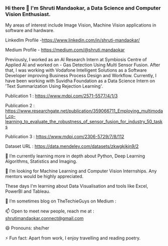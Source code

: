 ### Hi there 👋 I'm Shruti Mandaokar, a Data Science and Computer Vision Enthusiast.
My areas of interest include Image Vision, Machine Vision applications in software and hardware.

LinkedIm Profile -https://www.linkedin.com/in/shruti-mandaokar/

Medium Profile - https://medium.com/@shruti.mandaokar

Previously, I worked as an AI Research Intern at Symbiosis Centre of Applied AI and worked on - Gas Detection Using Multi Sensor Fusion.
After that, I was working with Vodafone Intelligent Solutions as a Software Developer improving Business Process Design and Workflow.
Currently, I have been working with Suvidha Foundation as a Data Science Intern on 'Text Summarization Using Rejection Learning'.


Publication 1 : https://www.mdpi.com/2571-5577/4/1/3

Publication 2 : https://www.researchgate.net/publication/359066711_Employing_multimodal_co-learning_to_evaluate_the_robustness_of_sensor_fusion_for_industry_50_tasks

Publication 3 : https://www.mdpi.com/2306-5729/7/8/112

Dataset URL : https://data.mendeley.com/datasets/zkwgkjkjn9/2

🌱 I’m currently learning more in depth about Python, Deep Learning Algorithms, Statistics and Imaging.

🤔 I’m looking for Machine Learning and Computer Vision Internships. Any mentors would be highly appreciated.

   These days I'm learning about Data Visualisation and tools like Excel, PowerBI and Tableau.

🔭 I’m sometimes blog on TheTechieGuys on Medium :

📫 Open to meet new people, reach me at : shrutimandaokar.connect@gmail.com

😄 Pronouns: she/her

⚡ Fun fact: Apart from work, I enjoy travelling and reading poetry.
